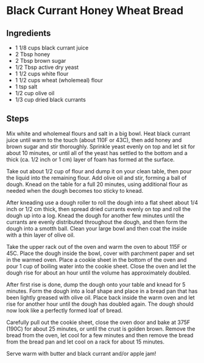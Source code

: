 # Black Currant Honey Wheat Bread

## Ingredients
* 1 1/8 cups black currant juice
* 2 Tbsp honey
* 2 Tbsp brown sugar
* 1/2 Tbsp active dry yeast
* 1 1/2 cups white flour
* 1 1/2 cups wheat (wholemeal) flour
* 1 tsp salt
* 1/2 cup olive oil
* 1/3 cup dried black currants

## Steps
Mix white and wholemeal flours and salt in a big bowl. Heat black currant juice until warm to the touch (about 110F or 43C), then add honey and brown sugar and stir thoroughly. Sprinkle yeast evenly on top and let sit for about 10 minutes, or until all of the yeast has settled to the bottom and a thick (ca. 1/2 inch or 1 cm) layer of foam has formed at the surface.

Take out about 1/2 cup of flour and dump it on your clean table, then pour the liquid into the remaining flour. Add olive oil and stir, forming a ball of dough. Knead on the table for a full 20 minutes, using additional flour as needed when the dough becomes too sticky to knead.

After kneading use a dough roller to roll the dough into a flat sheet about 1/4 inch or 1/2 cm thick, then spread dried currants evenly on top and roll the dough up into a log. Knead the dough for another few minutes until the currants are evenly distributed throughout the dough, and then form the dough into a smotth ball. Clean your large bowl and then coat the inside with a thin layer of olive oil.

Take the upper rack out of the oven and warm the oven to about 115F or 45C. Place the dough inside the bowl, cover with parchment paper and set in the warmed oven. Place a cookie sheet in the bottom of the oven and pour 1 cup of boiling water into the cookie sheet. Close the oven and let the dough rise for about an hour until the volume has approximately doubled.

After first rise is done, dump the dough onto your table and knead for 5 minutes. Form the dough into a loaf shape and place in a bread pan that has been lightly greased with olive oil. Place back inside the warm oven and let rise for another hour until the dough has doubled again. The dough should now look like a perfectly formed loaf of bread.

Carefully pull out the cookie sheet, close the oven door and bake at 375F (190C) for about 25 minutes, or until the crust is golden brown. Remove the bread from the oven, let cool for a few minutes and then remove the bread from the bread pan and let cool on a rack for about 15 minutes.

Serve warm with butter and black currant and/or apple jam!
